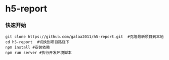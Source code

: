# h5-report
### 快速开始
```
git clone https://github.com/galaa2011/h5-report.git  #克隆最新项目到本地
cd h5-report  #切换到项目路径下
npm install #安装依赖
npm run server #执行开发环境脚本
```
